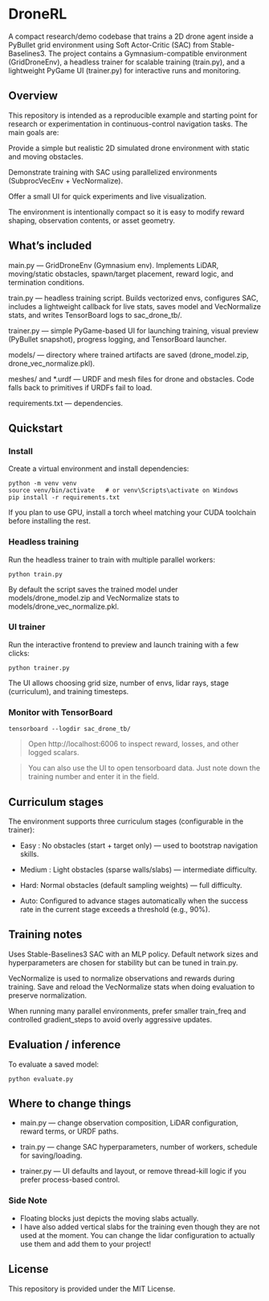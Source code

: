 # DroneRL

A compact research/demo codebase that trains a 2D drone agent inside a PyBullet grid environment using Soft Actor-Critic (SAC) from Stable-Baselines3. The project contains a Gymnasium-compatible environment (GridDroneEnv), a headless trainer for scalable training (train.py), and a lightweight PyGame UI (trainer.py) for interactive runs and monitoring.

## Overview

This repository is intended as a reproducible example and starting point for research or experimentation in continuous-control navigation tasks. The main goals are:

Provide a simple but realistic 2D simulated drone environment with static and moving obstacles.

Demonstrate training with SAC using parallelized environments (SubprocVecEnv + VecNormalize).

Offer a small UI for quick experiments and live visualization.

The environment is intentionally compact so it is easy to modify reward shaping, observation contents, or asset geometry.

## What’s included

main.py — GridDroneEnv (Gymnasium env). Implements LiDAR, moving/static obstacles, spawn/target placement, reward logic, and termination conditions.

train.py — headless training script. Builds vectorized envs, configures SAC, includes a lightweight callback for live stats, saves model and VecNormalize stats, and writes TensorBoard logs to sac_drone_tb/.

trainer.py — simple PyGame-based UI for launching training, visual preview (PyBullet snapshot), progress logging, and TensorBoard launcher.

models/ — directory where trained artifacts are saved (drone_model.zip, drone_vec_normalize.pkl).

meshes/ and *.urdf — URDF and mesh files for drone and obstacles. Code falls back to primitives if URDFs fail to load.

requirements.txt — dependencies.

## Quickstart

### Install

Create a virtual environment and install dependencies:

```
python -m venv venv
source venv/bin/activate   # or venv\Scripts\activate on Windows
pip install -r requirements.txt
```

If you plan to use GPU, install a torch wheel matching your CUDA toolchain before installing the rest.

### Headless training

Run the headless trainer to train with multiple parallel workers:
```
python train.py
```
By default the script saves the trained model under models/drone_model.zip and VecNormalize stats to models/drone_vec_normalize.pkl.

### UI trainer

Run the interactive frontend to preview and launch training with a few clicks:
```
python trainer.py
```
The UI allows choosing grid size, number of envs, lidar rays, stage (curriculum), and training timesteps.

### Monitor with TensorBoard
```
tensorboard --logdir sac_drone_tb/ 
```
> Open http://localhost:6006 to inspect reward, losses, and other logged scalars.

> You can also use the UI to open tensorboard data. Just note down the training number and enter it in the field.

## Curriculum stages

The environment supports three curriculum stages (configurable in the trainer):

- Easy : No obstacles (start + target only) — used to bootstrap navigation skills.

- Medium : Light obstacles (sparse walls/slabs) — intermediate difficulty.

- Hard: Normal obstacles (default sampling weights) — full difficulty.

- Auto: Configured to advance stages automatically when the success rate in the current stage exceeds a threshold (e.g., 90%).

## Training notes

Uses Stable-Baselines3 SAC with an MLP policy. Default network sizes and hyperparameters are chosen for stability but can be tuned in train.py.

VecNormalize is used to normalize observations and rewards during training. Save and reload the VecNormalize stats when doing evaluation to preserve normalization.

When running many parallel environments, prefer smaller train_freq and controlled gradient_steps to avoid overly aggressive updates.

## Evaluation / inference

To evaluate a saved model:
```
python evaluate.py
```
## Where to change things

- main.py — change observation composition, LiDAR configuration, reward terms, or URDF paths.

- train.py — change SAC hyperparameters, number of workers, schedule for saving/loading.

- trainer.py — UI defaults and layout, or remove thread-kill logic if you prefer process-based control.

### Side Note
- Floating blocks just depicts the moving slabs actually. 
- I have also added vertical slabs for the training even though they are not used at the moment. You can change the lidar configuration to actually use them and add them to your project!

## License

This repository is provided under the MIT License.
